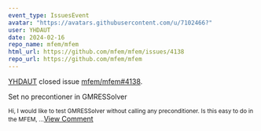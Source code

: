 ```yaml
---
event_type: IssuesEvent
avatar: "https://avatars.githubusercontent.com/u/7102466?"
user: YHDAUT
date: 2024-02-16
repo_name: mfem/mfem
html_url: https://github.com/mfem/mfem/issues/4138
repo_url: https://github.com/mfem/mfem
---
```


<a href='https://github.com/YHDAUT' target='_blank'>YHDAUT</a> closed issue <a href='https://github.com/mfem/mfem/issues/4138' target='_blank'>mfem/mfem#4138</a>.

<p>Set no precontioner in GMRESSolver</p><small>Hi,  I would like to test GMRESSolver without calling any preconditioner.  Is this easy to do in the MFEM, ...</small><a href='https://github.com/mfem/mfem/issues/4138' target='_blank'>View Comment</a>
